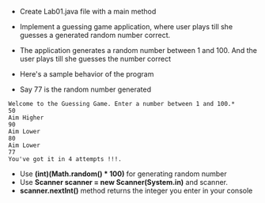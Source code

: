 * Create Lab01.java file with a main method
* Implement a guessing game application, where user plays till she guesses a generated random number correct. 
* The application generates a random number between 1 and 100. And the user plays till she guesses the number correct
* Here's a sample behavior of the program

* Say 77 is the random number generated

``` 
Welcome to the Guessing Game. Enter a number between 1 and 100.* 
50 
Aim Higher 
90 
Aim Lower 
80  
Aim Lower 
77 
You've got it in 4 attempts !!!. 

```
* Use __(int)(Math.random() * 100)__ for generating random number
* Use __Scanner scanner = new Scanner(System.in)__ and scanner.
* __scanner.nextInt()__ method returns the integer you enter in your console